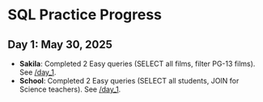 # SQL Practice Progress
## Day 1: May 30, 2025
- **Sakila**: Completed 2 Easy queries (SELECT all films, filter PG-13 films). See [/day_1](/day_1).
- **School**: Completed 2 Easy queries (SELECT all students, JOIN for Science teachers). See [/day_1](/day_1).
